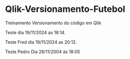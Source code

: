 # Qlik-Versionamento-Futebol
Treinamento Versionamento do código em Qlik

Teste dia 19/11/2024 as 18:14.

Teste Fred dia 19/11/2024 as 20:12.

Teste Pedro Dia 28/11/2004 às 18:05
